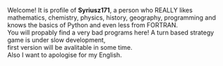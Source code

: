 Welcome! It is profile of ****Syriusz171****,
a person who REALLY likes mathematics, chemistry, physics, history, geography, programming
and knows the basics of Python and even less from FORTRAN.  
You will propably find a very bad programs here!
A turn based strategy game is under slow development,  
first version will be avalitable in some time.  
Also I want to apologise for my English.


<!---
Syriusz171/Syriusz171 is a ✨ special ✨ repository because its `README.md` (this file) appears on your GitHub profile.
You can click the Preview link to take a look at your changes.
--->
